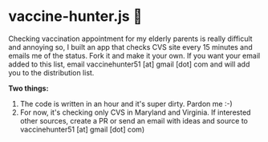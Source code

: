 # vaccine-hunter.js 💉

Checking vaccination appointment for my elderly parents is really difficult and annoying so, I built an app that checks CVS site every 15 minutes and emails me of the status. Fork it and make it your own. If you want your email added to this list, email vaccinehunter51 [at] gmail [dot] com and will add you to the distribution list.

**Two things:**

1. The code is written in an hour and it's super dirty. Pardon me :-)
2. For now, it's checking only CVS in Maryland and Virginia. If interested other sources, create a PR or send an email with ideas and source to vaccinehunter51 [at] gmail [dot] com)
